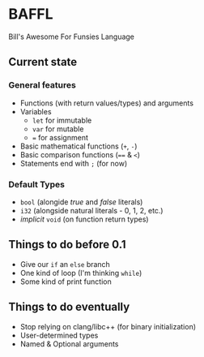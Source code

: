 # BAFFL
Bill's Awesome For Funsies Language

## Current state

### General features
* Functions (with return values/types) and arguments
* Variables
  * `let` for immutable 
  * `var` for mutable 
  * `=` for assignment 
* Basic mathematical functions (`+`, `-`)
* Basic comparison functions (`==` & `<`)
* Statements end with `;` (for now)

### Default Types
* `bool` (alongide _true_ and _false_ literals)
* `i32` (alongside natural literals - 0, 1, 2, etc.)
* _implicit_ `void` (on function return types)

## Things to do before 0.1
* Give our `if` an `else` branch
* One kind of loop (I'm thinking `while`)
* Some kind of print function

## Things to do eventually
* Stop relying on clang/libc++ (for binary initialization)
* User-determined types
* Named & Optional arguments
